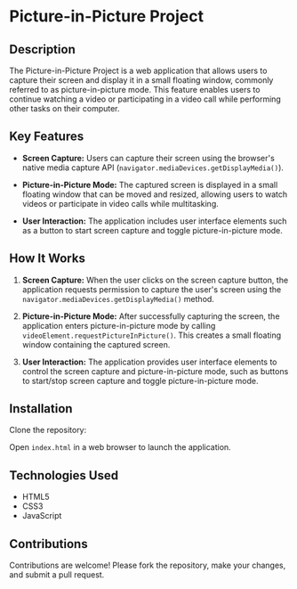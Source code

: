 # Picture-in-Picture Project

## Description

The Picture-in-Picture Project is a web application that allows users to capture their screen and display it in a small floating window, commonly referred to as picture-in-picture mode. This feature enables users to continue watching a video or participating in a video call while performing other tasks on their computer.

## Key Features

- **Screen Capture:** Users can capture their screen using the browser's native media capture API (`navigator.mediaDevices.getDisplayMedia()`).

- **Picture-in-Picture Mode:** The captured screen is displayed in a small floating window that can be moved and resized, allowing users to watch videos or participate in video calls while multitasking.

- **User Interaction:** The application includes user interface elements such as a button to start screen capture and toggle picture-in-picture mode.

## How It Works

1. **Screen Capture:** When the user clicks on the screen capture button, the application requests permission to capture the user's screen using the `navigator.mediaDevices.getDisplayMedia()` method.

2. **Picture-in-Picture Mode:** After successfully capturing the screen, the application enters picture-in-picture mode by calling `videoElement.requestPictureInPicture()`. This creates a small floating window containing the captured screen.

3. **User Interaction:** The application provides user interface elements to control the screen capture and picture-in-picture mode, such as buttons to start/stop screen capture and toggle picture-in-picture mode.

## Installation

Clone the repository:


Open `index.html` in a web browser to launch the application.

## Technologies Used

- HTML5
- CSS3
- JavaScript

## Contributions

Contributions are welcome! Please fork the repository, make your changes, and submit a pull request.




